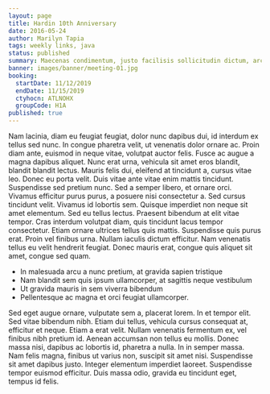 ```yaml
---
layout: page
title: Hardin 10th Anniversary
date: 2016-05-24
author: Marilyn Tapia
tags: weekly links, java
status: published
summary: Maecenas condimentum, justo facilisis sollicitudin dictum, arcu.
banner: images/banner/meeting-01.jpg
booking:
  startDate: 11/12/2019
  endDate: 11/15/2019
  ctyhocn: ATLNOHX
  groupCode: H1A
published: true
---
```

Nam lacinia, diam eu feugiat feugiat, dolor nunc dapibus dui, id interdum ex tellus sed nunc. In congue pharetra velit, ut venenatis dolor ornare ac. Proin diam ante, euismod in neque vitae, volutpat auctor felis. Fusce ac augue a magna dapibus aliquet. Nunc erat urna, vehicula sit amet eros blandit, blandit blandit lectus. Mauris felis dui, eleifend at tincidunt a, cursus vitae leo. Donec eu porta velit. Duis vitae ante vitae enim mattis tincidunt. Suspendisse sed pretium nunc. Sed a semper libero, et ornare orci. Vivamus efficitur purus purus, a posuere nisi consectetur a. Sed cursus tincidunt velit. Vivamus id lobortis sem. Quisque imperdiet non neque sit amet elementum. Sed eu tellus lectus.
Praesent bibendum at elit vitae tempor. Cras interdum volutpat diam, quis tincidunt lacus tempor consectetur. Etiam ornare ultrices tellus quis mattis. Suspendisse quis purus erat. Proin vel finibus urna. Nullam iaculis dictum efficitur. Nam venenatis tellus eu velit hendrerit feugiat. Donec mauris erat, congue quis aliquet sit amet, congue sed quam.

* In malesuada arcu a nunc pretium, at gravida sapien tristique
* Nam blandit sem quis ipsum ullamcorper, at sagittis neque vestibulum
* Ut gravida mauris in sem viverra bibendum
* Pellentesque ac magna et orci feugiat ullamcorper.

Sed eget augue ornare, vulputate sem a, placerat lorem. In et tempor elit. Sed vitae bibendum nibh. Etiam dui tellus, vehicula cursus consequat at, efficitur et neque. Etiam a erat velit. Nullam venenatis fermentum ex, vel finibus nibh pretium id. Aenean accumsan non tellus eu mollis. Donec massa nisi, dapibus ac lobortis id, pharetra a nulla. In in semper massa. Nam felis magna, finibus ut varius non, suscipit sit amet nisi. Suspendisse sit amet dapibus justo. Integer elementum imperdiet laoreet. Suspendisse tempor euismod efficitur. Duis massa odio, gravida eu tincidunt eget, tempus id felis.
